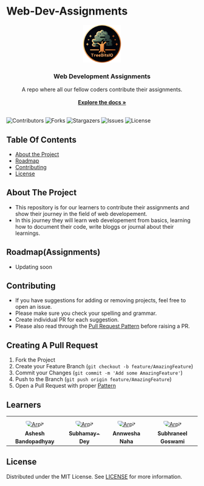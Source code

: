 # Web-Dev-Assignments<br/>
<p align="center">
  <a href="https://github.com/TreeBitsIO/Web-Dev-Assignments">
    <img src="images/TreeBitsIO-circle.png" alt="Logo" width="100" height="100">
  </a>

  <h3 align="center">Web Development Assignments</h3>

  <p align="center">
    A repo where all our fellow coders contribute their assignments.
    <br/>
    <br/>
    <a href="https://github.com/TreeBitsIO/Web-Dev-Assignments"><strong>Explore the docs »</strong></a>
    <br/>
    <br/>
  </p>
</p>

![Contributors](https://img.shields.io/github/contributors/TreeBitsIO/Web-Dev-Assignments?color=dark-green) ![Forks](https://img.shields.io/github/forks/TreeBitsIO/Web-Dev-Assignments?style=social) ![Stargazers](https://img.shields.io/github/stars/TreeBitsIO/Web-Dev-Assignments?style=social) ![Issues](https://img.shields.io/github/issues/TreeBitsIO/Web-Dev-Assignments) ![License](https://img.shields.io/github/license/TreeBitsIO/Web-Dev-Assignments) 

## Table Of Contents

* [About the Project](#about-the-project)
* [Roadmap](#roadmap)
* [Contributing](#contributing)
* [License](#license)

## About The Project

* This repository is for our learners to contribute their assignments and show their journey in the field of web developement.
* In this journey they will learn web developement from basics, learning how to document their code, write bloggs or journal about their learnings.


## Roadmap(Assignments)

* Updating soon

## Contributing

* If you have suggestions for adding or removing projects, feel free to open an issue.
* Please make sure you check your spelling and grammar.
* Create individual PR for each suggestion.
* Please also read through the [Pull Request Pattern](../../blob/main/PATTERN.md) before raising a PR.

## Creating A Pull Request

1. Fork the Project
2. Create your Feature Branch (`git checkout -b feature/AmazingFeature`)
3. Commit your Changes (`git commit -m 'Add some AmazingFeature'`)
4. Push to the Branch (`git push origin feature/AmazingFeature`)
5. Open a Pull Request with proper [Pattern](../../blob/main/PATTERN.md)

## Learners

<table>
<tr>
    <td align="center" style="word-wrap: break-word; width: 150.0; height: 150.0">
        <a href="https://github.com/benedicti0n">
            <img src=https://avatars.githubusercontent.com/u/113491469?v=4 width="100;"  style="border-radius:50%;align-items:center;justify-content:center;overflow:hidden;padding-top:10px" alt=Arpit Ghura/>
            <br />
            <sub style="font-size:14px"><b>Ashesh Bandopadhyay</b></sub>
        </a>
    </td>
    <td align="center" style="word-wrap: break-word; width: 150.0; height: 150.0">
        <a href="https://github.com/Subhamay-Dey">
            <img src=https://avatars.githubusercontent.com/u/146093669?v=4 width="100;"  style="border-radius:50%;align-items:center;justify-content:center;overflow:hidden;padding-top:10px" alt=Arpit Ghura/>
            <br />
            <sub style="font-size:14px"><b>Subhamay-Dey</b></sub>
        </a>
    </td>
    <td align="center" style="word-wrap: break-word; width: 150.0; height: 150.0">
        <a href="https://github.com/Annwesha10">
            <img src="https://avatars.githubusercontent.com/u/145202801?v=4" width="100;"  style="border-radius:50%;align-items:center;justify-content:center;overflow:hidden;padding-top:10px" alt=Arpit Ghura/>
            <br />
            <sub style="font-size:14px"><b>Annwesha Naha</b></sub>
        </a>
    </td>
    <td align="center" style="word-wrap: break-word; width: 150.0; height: 150.0">
        <a href="https://github.com/subhraneel2005">
            <img src=https://avatars.githubusercontent.com/u/142772840?s=400&u=79b5499153e586c699256bb150afab0e8203ddb8&v=4 width="100;"  style="border-radius:50%;align-items:center;justify-content:center;overflow:hidden;padding-top:10px" alt=Arpit Ghura/>
            <br />
            <sub style="font-size:14px"><b>Subhraneel Goswami</b></sub>
        </a>
    </td>
</tr>
</table>

## License

Distributed under the MIT License. See [LICENSE](https://github.com/TreeBitsIO/Web-Dev-Assignments/blob/main/LICENSE.md) for more information.
